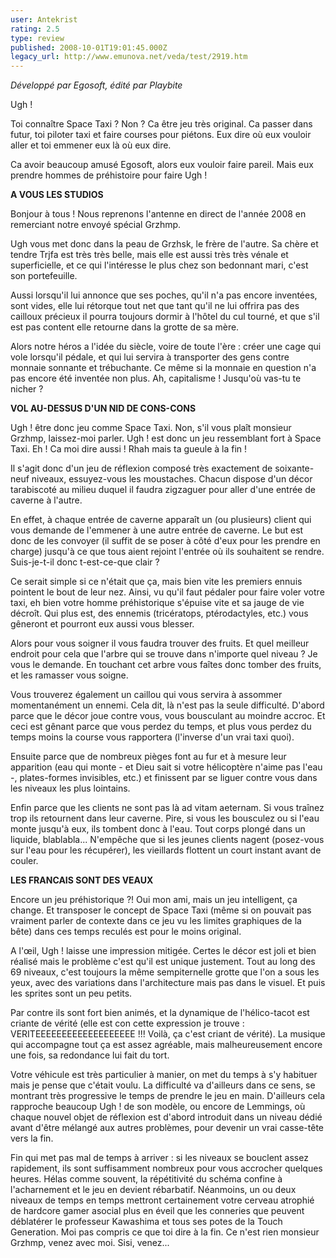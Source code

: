 ```yaml
---
user: Antekrist
rating: 2.5
type: review
published: 2008-10-01T19:01:45.000Z
legacy_url: http://www.emunova.net/veda/test/2919.htm
---
```

_Développé par Egosoft, édité par Playbite_  

  

Ugh !  

Toi connaître Space Taxi ? Non ? Ca être jeu très original. Ca passer dans futur, toi piloter taxi et faire courses pour piétons. Eux dire où eux vouloir aller et toi emmener eux là où eux dire.  

Ca avoir beaucoup amusé Egosoft, alors eux vouloir faire pareil. Mais eux prendre hommes de préhistoire pour faire Ugh !   

  

**A VOUS LES STUDIOS**  

Bonjour à tous ! Nous reprenons l'antenne en direct de l'année 2008 en remerciant notre envoyé spécial Grzhmp.  

Ugh vous met donc dans la peau de Grzhsk, le frère de l'autre. Sa chère et tendre Trjfa est très très belle, mais elle est aussi très très vénale et superficielle, et ce qui l'intéresse le plus chez son bedonnant mari, c'est son portefeuille.   

Aussi lorsqu'il lui annonce que ses poches, qu'il n'a pas encore inventées, sont vides, elle lui rétorque tout net que tant qu'il ne lui offrira pas des cailloux précieux il pourra toujours dormir à l'hôtel du cul tourné, et que s'il est pas content elle retourne dans la grotte de sa mère.  

Alors notre héros a l'idée du siècle, voire de toute l'ère : créer une cage qui vole lorsqu'il pédale, et qui lui servira à transporter des gens contre monnaie sonnante et trébuchante. Ce même si la monnaie en question n'a pas encore été inventée non plus. Ah, capitalisme ! Jusqu'où vas-tu te nicher ?  

  

**VOL AU-DESSUS D'UN NID DE CONS-CONS**  

Ugh ! être donc jeu comme Space Taxi. Non, s'il vous plaît monsieur Grzhmp, laissez-moi parler. Ugh ! est donc un jeu ressemblant fort à Space Taxi. Eh ! Ca moi dire aussi ! Rhah mais ta gueule à la fin !  

Il s'agit donc d'un jeu de réflexion composé très exactement de soixante-neuf niveaux, essuyez-vous les moustaches. Chacun dispose d'un décor tarabiscoté au milieu duquel il faudra zigzaguer pour aller d'une entrée de caverne à l'autre.  

En effet, à chaque entrée de caverne apparaît un (ou plusieurs) client qui vous demande de l'emmener à une autre entrée de caverne. Le but est donc de les convoyer (il suffit de se poser à côté d'eux pour les prendre en charge) jusqu'à ce que tous aient rejoint l'entrée où ils souhaitent se rendre. Suis-je-t-il donc t-est-ce-que clair ?  

Ce serait simple si ce n'était que ça, mais bien vite les premiers ennuis pointent le bout de leur nez. Ainsi, vu qu'il faut pédaler pour faire voler votre taxi, eh bien votre homme préhistorique s'épuise vite et sa jauge de vie décroît. Qui plus est, des ennemis (tricératops, ptérodactyles, etc.) vous gêneront et pourront eux aussi vous blesser.  

Alors pour vous soigner il vous faudra trouver des fruits. Et quel meilleur endroit pour cela que l'arbre qui se trouve dans n'importe quel niveau ? Je vous le demande. En touchant cet arbre vous faîtes donc tomber des fruits, et les ramasser vous soigne.  

  

Vous trouverez également un caillou qui vous servira à assommer momentanément un ennemi. Cela dit, là n'est pas la seule difficulté. D'abord parce que le décor joue contre vous, vous bousculant au moindre accroc. Et ceci est gênant parce que vous perdez du temps, et plus vous perdez du temps moins la course vous rapportera (l'inverse d'un vrai taxi quoi).  

Ensuite parce que de nombreux pièges font au fur et à mesure leur apparition (eau qui monte - et Dieu sait si votre hélicoptère n'aime pas l'eau -, plates-formes invisibles, etc.) et finissent par se liguer contre vous dans les niveaux les plus lointains.  

  

Enfin parce que les clients ne sont pas là ad vitam aeternam. Si vous traînez trop ils retournent dans leur caverne. Pire, si vous les bousculez ou si l'eau monte jusqu'à eux, ils tombent donc à l'eau. Tout corps plongé dans un liquide, blablabla... N'empêche que si les jeunes clients nagent (posez-vous sur l'eau pour les récupérer), les vieillards flottent un court instant avant de couler.  

  

**LES FRANCAIS SONT DES VEAUX**  

Encore un jeu préhistorique ?! Oui mon ami, mais un jeu intelligent, ça change. Et transposer le concept de Space Taxi (même si on pouvait pas vraiment parler de contexte dans ce jeu vu les limites graphiques de la bête) dans ces temps reculés est pour le moins original.  

A l'œil, Ugh ! laisse une impression mitigée. Certes le décor est joli et bien réalisé mais le problème c'est qu'il est unique justement. Tout au long des 69 niveaux, c'est toujours la même sempiternelle grotte que l'on a sous les yeux, avec des variations dans l'architecture mais pas dans le visuel. Et puis les sprites sont un peu petits.  

Par contre ils sont fort bien animés, et la dynamique de l'hélico-tacot est criante de vérité (elle est con cette expression je trouve : VERITEEEEEEEEEEEEEEEEEEE !!! Voilà, ça c'est criant de vérité). La musique qui accompagne tout ça est assez agréable, mais malheureusement encore une fois, sa redondance lui fait du tort.  

Votre véhicule est très particulier à manier, on met du temps à s'y habituer mais je pense que c'était voulu. La difficulté va d'ailleurs dans ce sens, se montrant très progressive le temps de prendre le jeu en main. D'ailleurs cela rapproche beaucoup Ugh ! de son modèle, ou encore de Lemmings, où chaque nouvel objet de réflexion est d'abord introduit dans un niveau dédié avant d'être mélangé aux autres problèmes, pour devenir un vrai casse-tête vers la fin.  

Fin qui met pas mal de temps à arriver : si les niveaux se bouclent assez rapidement, ils sont suffisamment nombreux pour vous accrocher quelques heures. Hélas comme souvent, la répétitivité du schéma confine à l'acharnement et le jeu en devient rébarbatif. Néanmoins, un ou deux niveaux de temps en temps mettront certainement votre cerveau atrophié de hardcore gamer asocial plus en éveil que les conneries que peuvent déblatérer le professeur Kawashima et tous ses potes de la Touch Generation. Moi pas compris ce que toi dire à la fin. Ce n'est rien monsieur Grzhmp, venez avec moi. Sisi, venez...